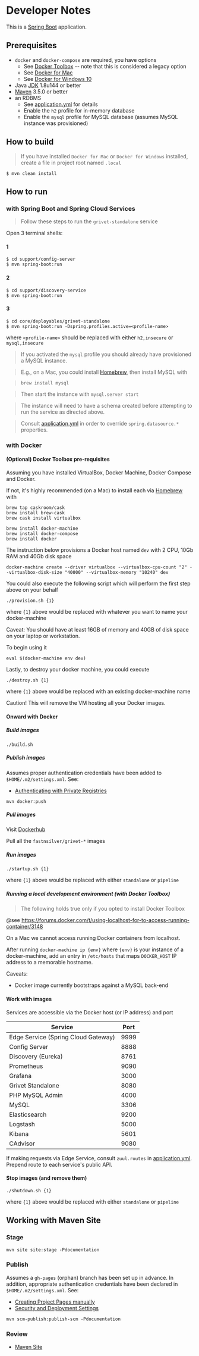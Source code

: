 # Developer Notes

This is a [Spring Boot](http://projects.spring.io/spring-boot/) application.  

## Prerequisites

* `docker` and `docker-compose` are required, you have options
  * See [Docker Toolbox](https://www.docker.com/products/docker-toolbox) -- note that this is considered a legacy option
  * See [Docker for Mac](https://docs.docker.com/docker-for-mac/)
  * See [Docker for Windows 10](https://docs.docker.com/docker-for-windows/)
* Java [JDK](http://www.oracle.com/technetwork/java/javase/downloads/jdk8-downloads-2133151.html) 1.8u144 or better
* [Maven](https://maven.apache.org/download.cgi) 3.5.0 or better
* an RDBMS
  * See [application.yml](https://github.com/fastnsilver/config-repo/blob/master/application.yml) for details
  * Enable the `h2` profile for in-memory database
  * Enable the `mysql` profile for MySQL database (assumes MySQL instance was provisioned)


## How to build

> If you have installed `Docker for Mac` or `Docker for Windows` installed, create a file in project root named `.local`

```
$ mvn clean install
```


## How to run

### with Spring Boot and Spring Cloud Services

> Follow these steps to run the `grivet-standalone` service

Open 3 terminal shells:

#### 1

```
$ cd support/config-server
$ mvn spring-boot:run
```

#### 2

```
$ cd support/discovery-service
$ mvn spring-boot:run
```

#### 3

```
$ cd core/deployables/grivet-standalone
$ mvn spring-boot:run -Dspring.profiles.active=<profile-name>
```

where `<profile-name>` should be replaced with either `h2,insecure` or `mysql,insecure`

> If you activated the `mysql` profile you should already have provisioned a MySQL instance.

> E.g., on a Mac, you could install [Homebrew](http://brew.sh/), then install MySQL with

>```
>brew install mysql
>```

> Then start the instance with `mysql.server start`

> The instance will need to have a schema created before attempting to run the service as directed above.

> Consult [application.yml](https://github.com/fastnsilver/config-repo/blob/master/application.yml) in order to override `spring.datasource.*` properties.



### with Docker

#### (Optional) Docker Toolbox pre-requisites
Assuming you have installed VirtualBox, Docker Machine, Docker Compose and Docker.

If not, it's highly recommended (on a Mac) to install each via [Homebrew](http://brew.sh/) with

```
brew tap caskroom/cask
brew install brew-cask
brew cask install virtualbox

brew install docker-machine
brew install docker-compose
brew install docker
```

The instruction below provisions a Docker host named `dev` with 2 CPU, 10Gb RAM and 40Gb disk space

```
docker-machine create --driver virtualbox --virtualbox-cpu-count "2" --virtualbox-disk-size "40000" --virtualbox-memory "10240" dev
```

You could also execute the following script which will perform the first step above on your behalf

```
./provision.sh {1}
```

where `{1}` above would be replaced with whatever you want to name your docker-machine

Caveat: You should have at least 16GB of memory and 40GB of disk space on your laptop or workstation.


To begin using it

```
eval $(docker-machine env dev)
```


Lastly, to destroy your docker machine, you could execute

```
./destroy.sh {1}
```

where `{1}` above would be replaced with an existing docker-machine name

Caution! This will remove the VM hosting all your Docker images.

#### Onward with Docker

##### Build images

```
./build.sh
```


##### Publish images

Assumes proper authentication credentials have been added to `$HOME/.m2/settings.xml`. See:

* [Authenticating with Private Registries](https://dmp.fabric8.io/#authentication)

```
mvn docker:push
```


##### Pull images

Visit [Dockerhub](https://hub.docker.com/u/fastnsilver/)

Pull all the `fastnsilver/grivet-*` images


##### Run images

```
./startup.sh {1}
```

where `{1}` above would be replaced with either `standalone` or `pipeline`


##### Running a local development environment (with Docker Toolbox)

> The following holds true only if you opted to install Docker Toolbox

@see https://forums.docker.com/t/using-localhost-for-to-access-running-container/3148

On a Mac we cannot access running Docker containers from localhost.

After running `docker-machine ip {env}` where `{env}` is your instance of a docker-machine, add an entry in `/etc/hosts` that maps `DOCKER_HOST` IP address to a memorable hostname.


Caveats: 

* Docker image currently bootstraps against a MySQL back-end


#### Work with images

Services are accessible via the Docker host (or IP address) and port 

Service            |  Port
-------------------|-------
Edge Service (Spring Cloud Gateway)| 9999
Config Server      | 8888
Discovery (Eureka) | 8761
Prometheus         | 9090
Grafana            | 3000
Grivet Standalone  | 8080
PHP MySQL Admin    | 4000
MySQL              | 3306
Elasticsearch      | 9200
Logstash           | 5000
Kibana             | 5601
CAdvisor           | 9080

If making requests via Edge Service, consult `zuul.routes` in [application.yml](https://github.com/fastnsilver/grivet/blob/master/support/api-gateway/src/main/resources/application.yml).  Prepend
route to each service's public API.


#### Stop images (and remove them)

```
./shutdown.sh {1}
```

where `{1}` above would be replaced with either `standalone` or `pipeline`


## Working with Maven Site 

### Stage

```
mvn site site:stage -Pdocumentation
```

### Publish

Assumes a `gh-pages` (orphan) branch has been set up in advance.  In addition, appropriate authentication credentials have been declared in `$HOME/.m2/settings.xml`. See:

* [Creating Project Pages manually](https://help.github.com/articles/creating-project-pages-manually/)
* [Security and Deployment Settings](http://maven.apache.org/guides/mini/guide-deployment-security-settings.html)

```
mvn scm-publish:publish-scm -Pdocumentation
```

### Review

* [Maven Site](http://fastnsilver.github.io/grivet/)